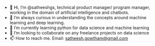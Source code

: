 - 👋 Hi, I’m @satheeshgs, technical product manager/ program manager, working in the domain of artificial intelligence and chatbots.
- 👀 I’m always curious in understanding the concepts around machine learning and deep learning. 
- 🌱 I’m currently learning python for data science and machine learning
- 💞️ I’m looking to collaborate on any freelance projects on data science
- 📫 How to reach me. Email: satheesh.gowtham@gmail.com

<!---
satheeshgs/satheeshgs is a ✨ special ✨ repository because its `README.md` (this file) appears on your GitHub profile.
You can click the Preview link to take a look at your changes.
--->
